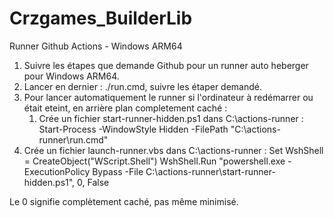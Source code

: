 # Crzgames_BuilderLib

Runner Github Actions - Windows ARM64
1. Suivre les étapes que demande Github pour un runner auto heberger pour Windows ARM64.
2. Lancer en dernier : ./run.cmd, suivre les étaper demandé.
3. Pour lancer automatiquement le runner si l'ordinateur à redémarrer ou était eteint, en arrière plan completement caché :
   1. Crée un fichier start-runner-hidden.ps1 dans C:\actions-runner :
    Start-Process -WindowStyle Hidden -FilePath "C:\actions-runner\run.cmd"
  2. Crée un fichier launch-runner.vbs dans C:\actions-runner :
  Set WshShell = CreateObject("WScript.Shell")
  WshShell.Run "powershell.exe -ExecutionPolicy Bypass -File C:\actions-runner\start-runner-hidden.ps1", 0, False

  Le 0 signifie complètement caché, pas même minimisé.
